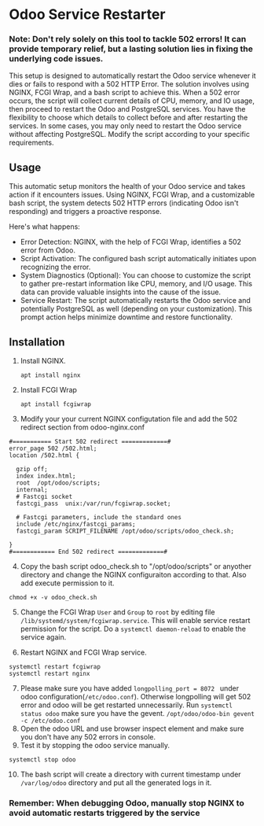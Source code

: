 # Odoo Service Restarter

### Note: Don't rely solely on this tool to tackle 502 errors! It can provide temporary relief, but a lasting solution lies in fixing the underlying code issues. ###

This setup is designed to automatically restart the Odoo service whenever it dies or fails to respond with a 502 HTTP Error. The solution involves using NGINX, FCGI Wrap, and a bash script to achieve this. When a 502 error occurs, the script will collect current details of CPU, memory, and IO usage, then proceed to restart the Odoo and PostgreSQL services. You have the flexibility to choose which details to collect before and after restarting the services. In some cases, you may only need to restart the Odoo service without affecting PostgreSQL. Modify the script according to your specific requirements.

## Usage

This automatic setup monitors the health of your Odoo service and takes action if it encounters issues. Using NGINX, FCGI Wrap, and a customizable bash script, the system detects 502 HTTP errors (indicating Odoo isn't responding) and triggers a proactive response.

Here's what happens:

- Error Detection: NGINX, with the help of FCGI Wrap, identifies a 502 error from Odoo.
- Script Activation: The configured bash script automatically initiates upon recognizing the error.
- System Diagnostics (Optional): You can choose to customize the script to gather pre-restart information like CPU, memory, and I/O usage. This data can provide valuable insights into the cause of the issue.
- Service Restart: The script automatically restarts the Odoo service and potentially PostgreSQL as well (depending on your customization). This prompt action helps minimize downtime and restore functionality.

## Installation

1. Install NGINX.
   
   ```apt install nginx```

2. Install FCGI Wrap
   
   ```apt install fcgiwrap```

3. Modify your your current NGINX configutation file and add the 502 redirect section from odoo-nginx.conf
```
#=========== Start 502 redirect =============#
error_page 502 /502.html;
location /502.html {

  gzip off;
  index index.html;
  root  /opt/odoo/scripts;
  internal;
  # Fastcgi socket
  fastcgi_pass  unix:/var/run/fcgiwrap.socket;

  # Fastcgi parameters, include the standard ones
  include /etc/nginx/fastcgi_params;
  fastcgi_param SCRIPT_FILENAME /opt/odoo/scripts/odoo_check.sh;

}
#============ End 502 redirect =============#
```

4. Copy the bash script odoo_check.sh to "/opt/odoo/scripts" or anyother directory and change the NGINX configuraiton according to that. Also add execute permission to it.
```
chmod +x -v odoo_check.sh
```
5. Change the FCGI Wrap ```User``` and ```Group``` to ```root``` by editing file ``` /lib/systemd/system/fcgiwrap.service ```. This will enable service restart permission for the script.
Do a ```systemctl daemon-reload``` to enable the service again.

6. Restart NGINX and FCGI Wrap service.
```
systemctl restart fcgiwrap
systemctl restart nginx
```

7. Please make sure you have added ```longpolling_port = 8072 ``` under odoo configuration(```/etc/odoo.conf```). Otherwise longpolling will get 502 error and odoo will be get restarted unnecessarily.
Run ```systemctl status odoo``` make sure you have the gevent.
```/opt/odoo/odoo-bin gevent -c /etc/odoo.conf```
8. Open the odoo URL and use browser inspect element and make sure you don't have any 502 errors in console.
9.  Test it by stopping the odoo service manually.
```
systemctl stop odoo
```
10. The bash script will create a directory with current timestamp under ```/var/log/odoo``` directory and put all the generated logs in it.

### Remember: When debugging Odoo, manually stop NGINX to avoid automatic restarts triggered by the service ###
   





   

